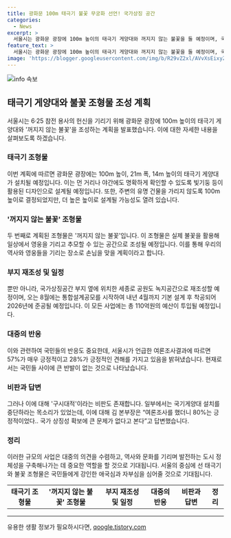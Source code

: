 ```yaml
---
title: 광화문 100m 태극기 불꽃 무궁화 선언! 국가상징 공간
categories:
  - News
excerpt: >
  서울시는 광화문 광장에 100m 높이의 태극기 게양대와 꺼지지 않는 불꽃을 둘 예정이며, 국가상징 조형물과 녹지공간을 조성한다. 2026년 준공을 목표로 하고 예산은 110억원을 투입할 계획이다. 반면 일부에서는 이를 구시대적이라는 비판을 제기하고 있는 상황이다. 서울시는 2022년 여론조사 결과를 인용하여 국가 상징성 확보에 큰 문제가 없다고 주장하고 있다.
feature_text: >
  서울시는 광화문 광장에 100m 높이의 태극기 게양대와 꺼지지 않는 불꽃을 둘 예정이며, 국가상징 조형물과 녹지공간을 조성한다. 2026년 준공을 목표로 하고 예산은 110억원을 투입할 계획이다. 반면 일부에서는 이를 구시대적이라는 비판을 제기하고 있는 상황이다. 서울시는 2022년 여론조사 결과를 인용하여 국가 상징성 확보에 큰 문제가 없다고 주장하고 있다.
image: 'https://blogger.googleusercontent.com/img/b/R29vZ2xl/AVvXsEixyZcFfHzMRdzZMjFBmAUKJYCLCGyLL1o632UiGVXcaFdKo_bkvkuCioo0uUKlGfBVcT3P84aROyZIXSBEx3Aw5nCQ3pTgDom1WDC4m8eifvWiAmWEEVb4x6G_l8C0QH225ldMjyaFvpxGEBGNO37VmDTDMHGhJPq73UglMfDca1-0aw/s1600/blogspot.png'
---
```


<p><img src="https://blogger.googleusercontent.com/img/b/R29vZ2xl/AVvXsEixyZcFfHzMRdzZMjFBmAUKJYCLCGyLL1o632UiGVXcaFdKo_bkvkuCioo0uUKlGfBVcT3P84aROyZIXSBEx3Aw5nCQ3pTgDom1WDC4m8eifvWiAmWEEVb4x6G_l8C0QH225ldMjyaFvpxGEBGNO37VmDTDMHGhJPq73UglMfDca1-0aw/s1600/blogspot.png" alt="info 속보" /></p>

<h2 data-ke-size="size26">태극기 게양대와 불꽃 조형물 조성 계획</h2>

<p data-ke-size="size16">서울시는 6·25 참전 용사의 헌신을 기리기 위해 광화문 광장에 100m 높이의 태극기 게양대와 '꺼지지 않는 불꽃'을 조성하는 계획을 발표했습니다. 이에 대한 자세한 내용을 살펴보도록 하겠습니다.</p>

<h3>태극기 조형물</h3>

<p data-ke-size="size16">이번 계획에 따르면 광화문 광장에는 100m 높이, 21m 폭, 14m 높이의 태극기 게양대가 설치될 예정입니다. 이는 먼 거리나 야간에도 명확하게 확인할 수 있도록 빛기둥 등이 활용된 디자인으로 설계될 예정입니다. 또한, 주변의 유명 건물을 가리지 않도록 100m 높이로 결정되었지만, 더 높은 높이로 설계될 가능성도 열려 있습니다.</p>

<h3>'꺼지지 않는 불꽃' 조형물</h3>

<p data-ke-size="size16">두 번째로 계획된 조형물은 '꺼지지 않는 불꽃'입니다. 이 조형물은 실제 불꽃을 활용해 일상에서 영웅을 기리고 추모할 수 있는 공간으로 조성될 예정입니다. 이를 통해 우리의 역사와 영웅들을 기리는 장소로 손님을 맞을 계획이라고 합니다.</p>

<h3>부지 재조성 및 일정</h3>

<p data-ke-size="size16">뿐만 아니라, 국가상징공간 부지 옆에 위치한 세종로 공원도 녹지공간으로 재조성할 예정이며, 오는 8월에는 통합설계공모를 시작하여 내년 4월까지 기본 설계 후 착공되어 2026년에 준공될 예정입니다. 이 모든 사업에는 총 110억원의 예산이 투입될 예정입니다.</p>

<h3>대중의 반응</h3>

<p data-ke-size="size16">이와 관련하여 국민들의 반응도 중요한데, 서울시가 언급한 여론조사결과에 따르면 57%가 매우 긍정적이고 28%가 긍정적인 견해를 가지고 있음을 밝혀냈습니다. 현재로서는 국민들 사이에 큰 반발이 없는 것으로 나타났습니다.</p>

<h3>비판과 답변</h3>

<p data-ke-size="size16">그러나 이에 대해 '구시대적'이라는 비판도 존재합니다. 일부에서는 국기게양대 설치를 중단하라는 목소리가 있었는데, 이에 대해 김 본부장은 “여론조사를 했더니 80%는 긍정적이었다.. 국가 상징성 확보에 큰 문제가 없다고 본다”고 답변했습니다.</p>

<h3>정리</h3>

<p data-ke-size="size16">이러한 규모의 사업은 대중의 의견을 수렴하고, 역사와 문화를 기리며 발전하는 도시 정체성을 구축해나가는 데 중요한 역할을 할 것으로 기대됩니다. 서울의 중심에 선 태극기와 불꽃 조형물은 국민들에게 강인한 애국심과 자부심을 심어줄 것으로 기대됩니다.</p>

<table>
  <tr>
    <td style="text-align: center; height: 17px;"><b>태극기 조형물</b></td>
    <td style="text-align: center; height: 17px;"><b>'꺼지지 않는 불꽃' 조형물</b></td>
    <td style="text-align: center; height: 17px;"><b>부지 재조성 및 일정</b></td>
    <td style="text-align: center; height: 17px;"><b>대중의 반응</b></td>
    <td style="text-align: center; height: 17px;"><b>비판과 답변</b></td>
    <td style="text-align: center; height: 17px;"><b>정리</b></td>
  </tr>
</table>

  <hr data-ke-size="size16">
유용한 생활 정보가 필요하시다면, <a href="https://qoogle.tistory.com" rel="dofollow">qoogle.tistory.com</a>


